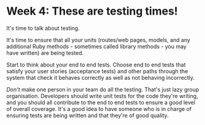 # Week 4: These are testing times!

It's time to talk about testing.

It's time to ensure that all your units (routes/web pages, models, and any
additional Ruby methods - sometimes called library methods - you may have
written) are being tested.

Start to think about your end to end tests. Choose end to end tests that satisfy
your user stories (acceptance tests) and other paths through the system that
check it behaves correctly as well as not behaving incorrectly.

_Don't_ make one person in your team do all the testing. That's just lazy group
organisation. Developers should write unit tests for the code they're writing,
and you should all contribute to the end to end tests to ensure a good level of
overall coverage. It's a good idea to have someone who is in charge of ensuring
tests are being written and that they're of good quality.
